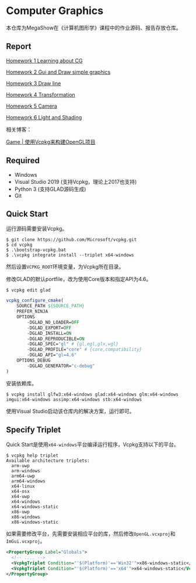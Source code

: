 # Computer Graphics

本仓库为MegaShow在《计算机图形学》课程中的作业源码、报告存放仓库。

## Report

[Homework 1 Learning about CG](Docs/Homework%201)

[Homework 2 Gui and Draw simple graphics](Docs/Homework%202)

[Homework 3 Draw line](Docs/Homework%203)

[Homework 4 Transformation](Docs/Homework%204)

[Homework 5 Camera](Docs/Homework%205)

[Homework 6 Light and Shading](Docs/Homework%206)

相关博客：

[Game | 使用Vcpkg来构建OpenGL项目](https://icytown.com/game/vcpkg-build-opengl/)

## Required

- Windows
- Visual Studio 2019 (支持Vcpkg，理论上2017也支持)
- Python 3 (支持GLAD源码生成)
- Git

## Quick Start

运行源码需要安装Vcpkg。

```
$ git clone https://github.com/Microsoft/vcpkg.git
$ cd vcpkg
$ .\bootstrap-vcpkg.bat
$ .\vcpkg integrate install --triplet x64-windows
```

然后设置`VCPKG_ROOT`环境变量，为Vcpkg所在目录。

修改GLAD的默认portfile，改为使用Core版本和指定API为4.6。

```
$ vcpkg edit glad
```

```cmake
vcpkg_configure_cmake(
    SOURCE_PATH ${SOURCE_PATH}
    PREFER_NINJA
    OPTIONS
        -DGLAD_NO_LOADER=OFF
        -DGLAD_EXPORT=OFF
        -DGLAD_INSTALL=ON
        -DGLAD_REPRODUCIBLE=ON
        -DGLAD_SPEC="gl" # {gl,egl,glx,wgl}
        -DGLAD_PROFILE="core" # {core,compatibility}
        -DGLAD_API="gl=4.6"
    OPTIONS_DEBUG
        -DGLAD_GENERATOR="c-debug"
)
```

安装依赖库。

```
$ vcpkg install glfw3:x64-windows glad:x64-windows glm:x64-windows imgui:x64-windows assimp:x64-windows stb:x64-windows
```

使用Visual Studio启动该仓库内的解决方案，运行即可。

## Specify Triplet

Quick Start是使用`x64-windows`平台编译运行程序，Vcpkg支持以下的平台。

```
$ vcpkg help triplet
Available architecture triplets:
  arm-uwp
  arm-windows
  arm64-uwp
  arm64-windows
  x64-linux
  x64-osx
  x64-uwp
  x64-windows
  x64-windows-static
  x86-uwp
  x86-windows
  x86-windows-static
```

如果需要修改平台，先需要安装相应平台的库，然后修改`OpenGL.vcxproj`和`ImGui.vcxproj`。

```xml
<PropertyGroup Label="Globals">
  <!-- .... -->
  <VcpkgTriplet Condition="'$(Platform)'=='Win32'">x86-windows-static</VcpkgTriplet>
  <VcpkgTriplet Condition="'$(Platform)'=='x64'">x64-windows-static</VcpkgTriplet>
</PropertyGroup>
```

